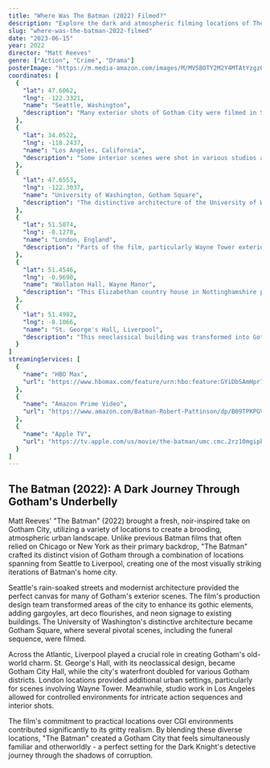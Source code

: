 ```yaml
---
title: "Where Was The Batman (2022) Filmed?"
description: "Explore the dark and atmospheric filming locations of The Batman (2022), showcasing the gritty underbelly of Gotham City and the stunning visuals brought to life by director Matt Reeves."
slug: "where-was-the-batman-2022-filmed"
date: "2023-06-15"
year: 2022
director: "Matt Reeves"
genre: ["Action", "Crime", "Drama"]
posterImage: "https://m.media-amazon.com/images/M/MV5BOTY2M2Y4MTAtYzgzOC00MjA3LTg0ZTctOTI4MzRjNDc3NGY2XkEyXkFqcGdeQXVyNTI4NjIwMjU@._V1_FMjpg_UX1000_.jpg"
coordinates: [
  {
    "lat": 47.6062,
    "lng": -122.3321,
    "name": "Seattle, Washington",
    "description": "Many exterior shots of Gotham City were filmed in Seattle, known for its iconic skyline and moody atmosphere."
  },
  {
    "lat": 34.0522,
    "lng": -118.2437,
    "name": "Los Angeles, California",
    "description": "Some interior scenes were shot in various studios around Los Angeles, utilizing soundstages and backlots."
  },
  {
    "lat": 47.6553,
    "lng": -122.3037,
    "name": "University of Washington, Gotham Square",
    "description": "The distinctive architecture of the University of Washington served as Gotham Square in several key scenes."
  },
  {
    "lat": 51.5074,
    "lng": -0.1278,
    "name": "London, England",
    "description": "Parts of the film, particularly Wayne Tower exteriors, were shot in various locations around London."
  },
  {
    "lat": 51.4546,
    "lng": -0.9690,
    "name": "Wollaton Hall, Wayne Manor",
    "description": "This Elizabethan country house in Nottinghamshire provided the exterior shots for Wayne Manor."
  },
  {
    "lat": 51.4982,
    "lng": -0.1066,
    "name": "St. George's Hall, Liverpool",
    "description": "This neoclassical building was transformed into Gotham City Hall for several pivotal scenes in the film."
  }
]
streamingServices: [
  {
    "name": "HBO Max",
    "url": "https://www.hbomax.com/feature/urn:hbo:feature:GYiDbSAmHpr7DwgEAAAAI"
  },
  {
    "name": "Amazon Prime Video",
    "url": "https://www.amazon.com/Batman-Robert-Pattinson/dp/B09TPKPGVM"
  },
  {
    "name": "Apple TV",
    "url": "https://tv.apple.com/us/movie/the-batman/umc.cmc.2rz10mgipk1wzcv8p75vhtmv2"
  }
]
---
```


## The Batman (2022): A Dark Journey Through Gotham's Underbelly

Matt Reeves' "The Batman" (2022) brought a fresh, noir-inspired take on Gotham City, utilizing a variety of locations to create a brooding, atmospheric urban landscape. Unlike previous Batman films that often relied on Chicago or New York as their primary backdrop, "The Batman" crafted its distinct vision of Gotham through a combination of locations spanning from Seattle to Liverpool, creating one of the most visually striking iterations of Batman's home city.

Seattle's rain-soaked streets and modernist architecture provided the perfect canvas for many of Gotham's exterior scenes. The film's production design team transformed areas of the city to enhance its gothic elements, adding gargoyles, art deco flourishes, and neon signage to existing buildings. The University of Washington's distinctive architecture became Gotham Square, where several pivotal scenes, including the funeral sequence, were filmed.

Across the Atlantic, Liverpool played a crucial role in creating Gotham's old-world charm. St. George's Hall, with its neoclassical design, became Gotham City Hall, while the city's waterfront doubled for various Gotham districts. London locations provided additional urban settings, particularly for scenes involving Wayne Tower. Meanwhile, studio work in Los Angeles allowed for controlled environments for intricate action sequences and interior shots.

The film's commitment to practical locations over CGI environments contributed significantly to its gritty realism. By blending these diverse locations, "The Batman" created a Gotham City that feels simultaneously familiar and otherworldly - a perfect setting for the Dark Knight's detective journey through the shadows of corruption.